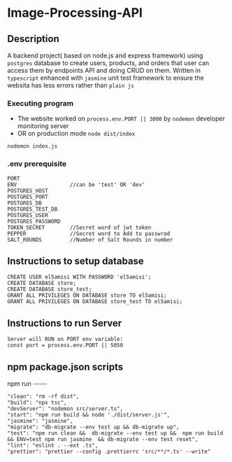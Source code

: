 # Image-Processing-API

## Description
A backend project( based on node.js and express framework) using `postgres` database to create users, products, and orders that user can access them by endpoints API and doing CRUD on them.
Written in `typescript` enhanced with `jasmine` unit test framework to ensure the websita has less errors rather than `plain js`


### Executing program

* The website worked on `process.env.PORT || 3000` by `nodemon` developer monitoring server
* OR on production mode `node dist/index`
```
nodemon index.js
```

### .env prerequisite
```
PORT
ENV                 //can be 'test' OR 'dev'
POSTGRES_HOST
POSTGRES_PORT
POSTGRES_DB
POSTGRES_TEST_DB
POSTGRES_USER
POSTGRES_PASSWORD
TOKEN_SECRET        //Secret word of jwt token
PEPPER              //Secret word to Add to passwrod
SALT_ROUNDS         //Number of Salt Rounds in number
```

## Instructions to setup database
```
CREATE USER el5amisi WITH PASSWORD 'el5amisi';
CREATE DATABASE store;
CREATE DATABASE store_test;
GRANT ALL PRIVILEGES ON DATABASE store TO el5amisi;
GRANT ALL PRIVILEGES ON DATABASE store_test TO el5amisi;
```

## Instructions to run Server
```
Server will RUN on PORT env variable:
const port = process.env.PORT || 5050
```

## npm package.json scripts
npm run -----
```
"clean": "rm -rf dist",
"build": "npx tsc",
"devServer": "nodemon src/server.ts",
"start": "npm run build && node './dist/server.js'",
"jasmine": "jasmine",
"migrate": "db-migrate --env test up && db-migrate up",
"test": "npm run clean &&  db-migrate --env test up &&  npm run build && ENV=test npm run jasmine  && db-migrate --env test reset",
"lint": "eslint . --ext .ts",
"prettier": "prettier --config .prettierrc 'src/**/*.ts' --write"
```